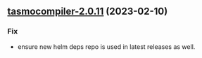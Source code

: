 

## [tasmocompiler-2.0.11](https://github.com/truecharts/charts/compare/tasmocompiler-2.0.10...tasmocompiler-2.0.11) (2023-02-10)

### Fix

- ensure new helm deps repo is used in latest releases as well.
  
  